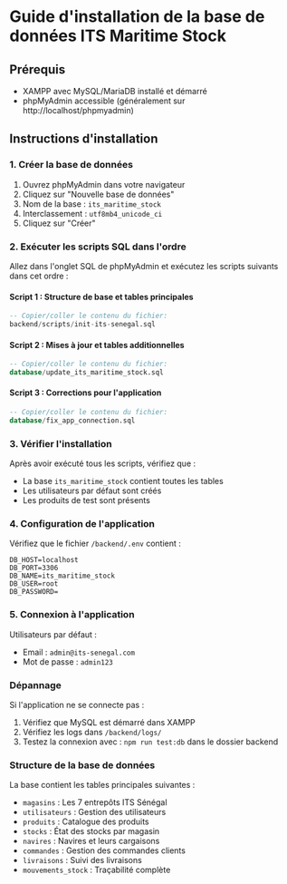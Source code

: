 # Guide d'installation de la base de données ITS Maritime Stock

## Prérequis
- XAMPP avec MySQL/MariaDB installé et démarré
- phpMyAdmin accessible (généralement sur http://localhost/phpmyadmin)

## Instructions d'installation

### 1. Créer la base de données

1. Ouvrez phpMyAdmin dans votre navigateur
2. Cliquez sur "Nouvelle base de données"
3. Nom de la base : `its_maritime_stock`
4. Interclassement : `utf8mb4_unicode_ci`
5. Cliquez sur "Créer"

### 2. Exécuter les scripts SQL dans l'ordre

Allez dans l'onglet SQL de phpMyAdmin et exécutez les scripts suivants dans cet ordre :

#### Script 1 : Structure de base et tables principales
```sql
-- Copier/coller le contenu du fichier:
backend/scripts/init-its-senegal.sql
```

#### Script 2 : Mises à jour et tables additionnelles  
```sql
-- Copier/coller le contenu du fichier:
database/update_its_maritime_stock.sql
```

#### Script 3 : Corrections pour l'application
```sql
-- Copier/coller le contenu du fichier:
database/fix_app_connection.sql
```

### 3. Vérifier l'installation

Après avoir exécuté tous les scripts, vérifiez que :
- La base `its_maritime_stock` contient toutes les tables
- Les utilisateurs par défaut sont créés
- Les produits de test sont présents

### 4. Configuration de l'application

Vérifiez que le fichier `/backend/.env` contient :
```
DB_HOST=localhost
DB_PORT=3306
DB_NAME=its_maritime_stock
DB_USER=root
DB_PASSWORD=
```

### 5. Connexion à l'application

Utilisateurs par défaut :
- Email : `admin@its-senegal.com`
- Mot de passe : `admin123`

### Dépannage

Si l'application ne se connecte pas :
1. Vérifiez que MySQL est démarré dans XAMPP
2. Vérifiez les logs dans `/backend/logs/`
3. Testez la connexion avec : `npm run test:db` dans le dossier backend

### Structure de la base de données

La base contient les tables principales suivantes :
- `magasins` : Les 7 entrepôts ITS Sénégal
- `utilisateurs` : Gestion des utilisateurs
- `produits` : Catalogue des produits
- `stocks` : État des stocks par magasin
- `navires` : Navires et leurs cargaisons
- `commandes` : Gestion des commandes clients
- `livraisons` : Suivi des livraisons
- `mouvements_stock` : Traçabilité complète